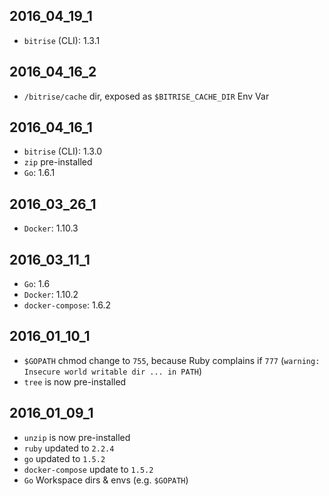## 2016_04_19_1

* `bitrise` (CLI): 1.3.1

## 2016_04_16_2

* `/bitrise/cache` dir, exposed as `$BITRISE_CACHE_DIR` Env Var

## 2016_04_16_1

* `bitrise` (CLI): 1.3.0
* `zip` pre-installed
* `Go`: 1.6.1

## 2016_03_26_1

* `Docker`: 1.10.3

## 2016_03_11_1

* `Go`: 1.6
* `Docker`: 1.10.2
* `docker-compose`: 1.6.2

## 2016_01_10_1

* `$GOPATH` chmod change to `755`, because Ruby complains if `777` (`warning: Insecure world writable dir ... in PATH`)
* `tree` is now pre-installed

## 2016_01_09_1

* `unzip` is now pre-installed
* `ruby` updated to `2.2.4`
* `go` updated to `1.5.2`
* `docker-compose` update to `1.5.2`
* `Go` Workspace dirs & envs (e.g. `$GOPATH`)
